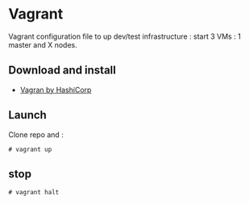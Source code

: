 # Vagrant

Vagrant configuration file to up dev/test infrastructure : start 3 VMs : 1 master and X nodes.


## Download and install

 * [Vagran by HashiCorp](https://www.vagrantup.com/)

## Launch

Clone repo and :

```
# vagrant up
```

## stop


```
# vagrant halt
```
